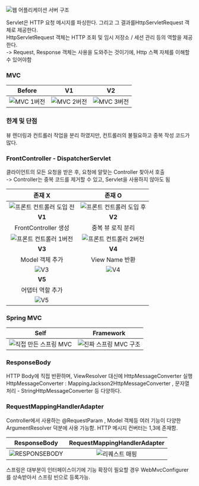 ![웹 어플리케이션 서버 구조](https://github.com/lsh96900410/aaa/assets/133841235/aaa37069-d0cd-4eed-855f-2813e8a10eb7)

Servlet은 HTTP 요청 메시지를 파싱한다. 그리고 그 결과를HttpServletRequest 객체로 제공한다.  
HttpServletRequest 객체는 HTTP 조회 및 임시 저장소 / 세션 관리 등의 역할을 제공한다.  
-> Request, Response 객체는 사용을 도와주는 것이기에, Http 스펙 자체를 이해할 수 있어야함

### MVC 
| Before | V1 | V2 |
|--------|----------|----------|
| ![MVC 1버전](https://github.com/lsh96900410/aaa/assets/133841235/3934e280-9ef1-47f0-94a1-0455973555b2)|![MVC 2버전](https://github.com/lsh96900410/aaa/assets/133841235/00a61df0-4bc1-40d1-82fa-d1bdf059072a)|![MVC 3버전](https://github.com/lsh96900410/aaa/assets/133841235/b826563f-04de-4613-9dab-797766088e19)|

### 한계 및 단점 
뷰 렌더링과 컨트롤러 작업을 분리 하였지만, 컨트롤러의 불필요하고 중복 작성 코드가 많다.

### FrontController - DispatcherServlet
클라이언트의 모든 요청을 받은 후, 요청에 알맞는 Controller 찾아서 호출  
-> Controller는 중복 코드를 제거할 수 있고, Servlet을 사용하지 않아도 됨 

| 존재 X | 존재 O |
|:--------:|:----------:|
|![프론트 컨트롤러 도입 전](https://github.com/lsh96900410/aaa/assets/133841235/b9d1a4c1-cf1d-40f5-b303-36a31ccc6ac3)|![프론트 컨트롤러 도입 후](https://github.com/lsh96900410/aaa/assets/133841235/c9aa26c2-b7f0-4cde-a57d-b47d68ec92cf)|
|**V1**|**V2**|
| FrontController 생성 | 중복 뷰 로직 분리 |
|![프론트 컨트롤러 1버전](https://github.com/lsh96900410/aaa/assets/133841235/baea69b9-f9fe-48b1-aa88-2d0ff3d056db)|![프론트 컨트롤러 2버전](https://github.com/lsh96900410/aaa/assets/133841235/8fe64c19-4856-4592-b763-b5a3f24ce418)|
|**V3**|**V4**|
| Model 객체 추가 | View Name 반환 |
|![V3](https://github.com/lsh96900410/aaa/assets/133841235/2a9984b0-18ea-408f-8c81-284f97cc5169)|![V4](https://github.com/lsh96900410/aaa/assets/133841235/83d9b523-9c7d-4a64-9ba1-d9910fe1dfe7)|
|**V5**||
| 어댑터 역할 추가 |  |
|![V5](https://github.com/lsh96900410/aaa/assets/133841235/a3151fbc-26e8-4cca-94a3-165e4ac5a96c)| |

### Spring MVC
| Self  | Framework |
|:--------:|:----------:|
|![직접 만든 스프링 MVC](https://github.com/lsh96900410/aaa/assets/133841235/2acbbbf4-d1ec-49d2-b28c-f6c55afe2c79)|![진짜 스프링 MVC 구조](https://github.com/lsh96900410/aaa/assets/133841235/a853f36b-8420-46c3-a8e5-40ba50b88a67)|

### ResponseBody
HTTP Body에 직접 반환하며, ViewResolver 대신에 HttpMessageConverter 실행  
 HttpMessageConverter : MappingJackson2HttpMessageConverter , 문자열 처리 - StringHttpMessageConverter 등 다양하다.

 ### RequestMappingHandlerAdapter
 Controller에서 사용하는 @RequestParam , Model 객체등 여러 기능이 다양한 ArgumentResolver 덕분에 사용 가능함.
 HTTP 메시지 컨버터는 1,3에 존재함.
 
| ResponseBody | RequestMappingHandlerAdapter |
|:--------:|:----------:|
| ![RESPONSEBODY](https://github.com/lsh96900410/aaa/assets/133841235/593d725e-f38f-456e-bd26-8082e7c9f32a)|![리퀘스트 매핑](https://github.com/lsh96900410/aaa/assets/133841235/afce10a5-ee69-4c16-a3ef-6921e3fc35c5)|

스프링은 대부분이 인터페이스이기에 기능 확장이 필요할 경우 WebMvcConfigurer를 상속받아서 스프링 빈으로 등록가능. 




